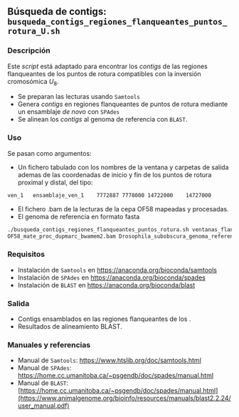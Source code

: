 ## Búsqueda de contigs: `busqueda_contigs_regiones_flanqueantes_puntos_rotura_U.sh`

### Descripción
Este *script* está adaptado para encontrar los *contigs* de las regiones flanqueantes de los puntos de rotura compatibles con la inversión cromosómica $U_8$.
- Se preparan las lecturas usando `Samtools`
- Genera *contigs* en regiones flanqueantes de puntos de rotura mediante un ensamblaje *de novo* con `SPAdes`
- Se alinean los *contigs* al genoma de referencia con `BLAST`.

### Uso

Se pasan como argumentos:
- Un fichero tabulado con los nombres de la ventana y carpetas de salida ademas de las coordenadas de inicio y fin de los puntos de rotura proximal y distal, del tipo:
```bash
ven_1	ensamblaje_ven_1	7772887	7778000	14722000	14727000
```
- El fichero .bam de la lecturas de la cepa OF58 mapeadas y procesadas.
- El genoma de referencia en formato fasta 
```bash
./busqueda_contigs_regiones_flanqueantes_puntos_rotura.sh ventanas_flanqueantes.txt \
OF58_mate_proc_dupmarc_bwamem2.bam Drosophila_subobscura_genoma_referencia.fa
```

### Requisitos
- Instalación de `Samtools` en https://anaconda.org/bioconda/samtools
- Instalación de `SPAdes` en https://anaconda.org/bioconda/spades
- Instalación de `BLAST` en https://anaconda.org/bioconda/blast

### Salida
- Contigs ensamblados en las regiones flanqueantes de los .
- Resultados de alineamiento BLAST.

### Manuales y referencias
- Manual de `Samtools`: https://www.htslib.org/doc/samtools.html
- Manual de `SPAdes`: https://home.cc.umanitoba.ca/~psgendb/doc/spades/manual.html
- Manual de `BLAST`: [https://home.cc.umanitoba.ca/~psgendb/doc/spades/manual.html](https://www.animalgenome.org/bioinfo/resources/manuals/blast2.2.24/user_manual.pdf)
